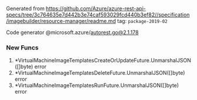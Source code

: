 Generated from https://github.com/Azure/azure-rest-api-specs/tree/3c764635e7d442b3e74caf593029fcd440b3ef82//specification/imagebuilder/resource-manager/readme.md tag: `package-2019-02`

Code generator @microsoft.azure/autorest.go@2.1.178


### New Funcs

1. *VirtualMachineImageTemplatesCreateOrUpdateFuture.UnmarshalJSON([]byte) error
1. *VirtualMachineImageTemplatesDeleteFuture.UnmarshalJSON([]byte) error
1. *VirtualMachineImageTemplatesRunFuture.UnmarshalJSON([]byte) error
